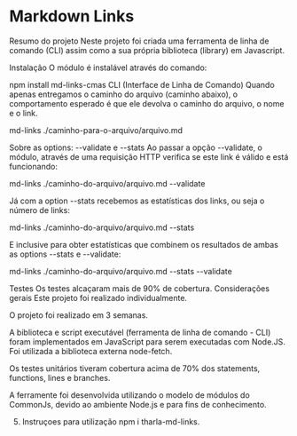 # Markdown Links

Resumo do projeto
Neste projeto foi criada uma ferramenta de linha de comando (CLI) assim como a sua própria biblioteca (library) em Javascript.

Instalação
O módulo é instalável através do comando:

npm install md-links-cmas
CLI (Interface de Linha de Comando)
Quando apenas entregamos o caminho do arquivo (caminho abaixo), o comportamento esperado é que ele devolva o caminho do arquivo, o nome e o link.

md-links ./caminho-para-o-arquivo/arquivo.md

Sobre as options: --validate e --stats
Ao passar a opção --validate, o módulo, através de uma requisição HTTP verifica se este link é válido e está funcionando:

md-links ./caminho-do-arquivo/arquivo.md --validate

Já com a option --stats recebemos as estatísticas dos links, ou seja o número de links:

md-links ./caminho-do-arquivo/arquivo.md --stats

E inclusive para obter estatísticas que combinem os resultados de ambas as options --stats e --validate:

  md-links ./caminho-do-arquivo/arquivo.md --stats --validate

  Testes
  Os testes alcaçaram mais de 90% de cobertura.
  Considerações gerais
Este projeto foi realizado individualmente.

O projeto foi realizado em 3 semanas.

A biblioteca e script executável (ferramenta de linha de comando - CLI) foram implementados em JavaScript para serem executadas com Node.JS. Foi utilizada a biblioteca externa node-fetch.

Os testes unitários tiveram cobertura acima de 70% dos statements, functions, lines e branches.

A ferramente foi desenvolvida utilizando o modelo de módulos do CommonJs, devido ao ambiente Node.js e para fins de conhecimento.

5. Instruçoes para utilização
  npm i tharla-md-links.